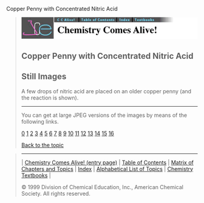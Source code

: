 





 Copper Penny with Concentrated Nitric Acid
 



> ![Chemistry Comes Alive!](ccahead.gif)
> 
> 
> 
> 
> 
> 
> 
> 
> 
> ## Copper Penny with Concentrated Nitric Acid
> 
> 
> 
> 
> ## Still Images
> 
> 
> 
> 
> 
> 
> 
> 
> 
>  A few drops of nitric acid are placed on an older copper penny (and the reaction is shown).
>  
> 
> 
> 
> 
> 
> 
> ---
> 
> 
>  You can get at large JPEG versions of the images by means of the following links.
>    
> 
> 
> [0](../../STILLS/PENITRA/PENITRA/64JPG48/0.JPG) 
> [1](../../STILLS/PENITRA/PENITRA/64JPG48/1.JPG) 
> [2](../../STILLS/PENITRA/PENITRA/64JPG48/2.JPG) 
> [3](../../STILLS/PENITRA/PENITRA/64JPG48/3.JPG) 
> [4](../../STILLS/PENITRA/PENITRA/64JPG48/4.JPG) 
> [5](../../STILLS/PENITRA/PENITRA/64JPG48/5.JPG) 
> [6](../../STILLS/PENITRA/PENITRA/64JPG48/6.JPG) 
> [7](../../STILLS/PENITRA/PENITRA/64JPG48/7.JPG) 
> [8](../../STILLS/PENITRA/PENITRA/64JPG48/8.JPG) 
> [9](../../STILLS/PENITRA/PENITRA/64JPG48/9.JPG) 
> [10](../../STILLS/PENITRA/PENITRA/64JPG48/10.JPG) 
> [11](../../STILLS/PENITRA/PENITRA/64JPG48/11.JPG) 
> [12](../../STILLS/PENITRA/PENITRA/64JPG48/12.JPG) 
> [13](../../STILLS/PENITRA/PENITRA/64JPG48/13.JPG) 
> [14](../../STILLS/PENITRA/PENITRA/64JPG48/14.JPG) 
> [15](../../STILLS/PENITRA/PENITRA/64JPG48/15.JPG) 
> [16](../../STILLS/PENITRA/PENITRA/64JPG48/16.JPG) 
> 
> 
> 
> 
> [Back to the topic](../../MAIN/PENITRA/PAGE1.HTM)



> ---
> 
> 
>  |
>  [Chemistry Comes Alive! (entry page)](../../INDEX.HTM) 
>  |
>  [Table of Contents](../../CONTENTS.HTM) 
>  |
>  [Matrix of Chapters and Topics](../../MATRIX.HTM) 
>  |
>  [Index](../../WORDS.HTM) 
>  |
>  [Alphabetical List of Topics](../../ALPHATOP.HTM) 
>  |
>  [Chemistry Textbooks](../../BOOKS.HTM) 
>  |
>  
>  © 1999 Division of Chemical Education, Inc.,
American Chemical Society. All rights reserved.





